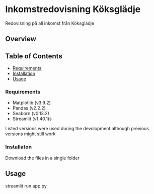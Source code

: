 # Inkomstredovisning Köksglädje  
Redovisning på all inkomst från Köksglädje

## Overview  

## Table of Contents  
- [Requirements](#Requirements)
- [Installation](#installation)  
- [Usage](#usage)  

### Requirements  
- Matplotlib (v3.9.2)  
- Pandas (v2.2.2)  
- Seaborn (v0.13.2)  
- Streamlit (v1.40.1)s

Listed versions were used during the devolopment although previous versions might still work

### Installaton  
Download the files in a single folder

## Usage  
streamlit run app.py